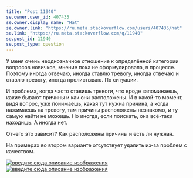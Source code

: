 ```yaml
---
title: "Post 11940"
se.owner.user_id: 407435
se.owner.display_name: "Hat"
se.owner.link: "https://ru.meta.stackoverflow.com/users/407435/hat"
se.link: "https://ru.meta.stackoverflow.com/q/11940"
se.post_id: 11940
se.post_type: question
---
```

<p>У меня очень неоднозначное отношение к определённой категории вопросов новичков, мнение пока не сформулировала, в процессе. Поэтому иногда отвечаю, иногда ставлю тревогу, иногда отвечаю и ставлю тревогу, иногда пролистываю. По ситуации.</p>
<p>И проблема, когда часто ставишь тревоги, что вроде запоминаешь, какие бывают причины и как они расположены. И в какой-то момент, видя вопрос, уже понимаешь, какая тут нужна причина, а когда нажимаешь на тревогу, там причины расположены незнакомо, и ту самую найти не можешь. Но иногда, если поискать, она всё-таки находишь. А иногда нет.</p>
<p>Отчего это зависит? Как расположены причины и есть ли нужная.</p>
<p>На примерах во втором варианте отсутствует удалить из-за проблем с качеством.</p>
<p><a href="https://i.stack.imgur.com/mJQRC.png" rel="nofollow noreferrer"><img src="https://i.stack.imgur.com/mJQRC.png" alt="введите сюда описание изображения" /></a>
<a href="https://i.stack.imgur.com/0faGr.png" rel="nofollow noreferrer"><img src="https://i.stack.imgur.com/0faGr.png" alt="введите сюда описание изображения" /></a></p>

